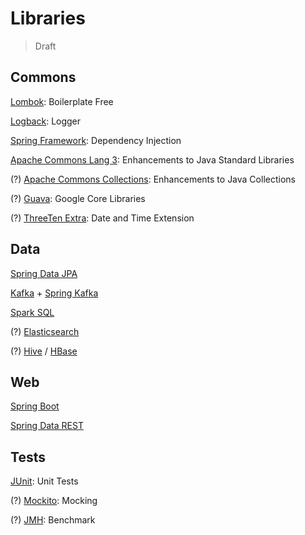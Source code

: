 # Libraries

> Draft

## Commons

[Lombok](https://projectlombok.org/): Boilerplate Free

[Logback](https://logback.qos.ch/): Logger

<!-- [Jackson](https://github.com/FasterXML/jackson-databind): JSON Processing -->

[Spring Framework](https://projects.spring.io/spring-framework/): Dependency Injection

[Apache Commons Lang 3](https://commons.apache.org/proper/commons-lang/): Enhancements to Java Standard Libraries

(?) [Apache Commons Collections](https://commons.apache.org/proper/commons-collections/): Enhancements to Java Collections

(?) [Guava](https://github.com/google/guava): Google Core Libraries

(?) [ThreeTen Extra](https://www.threeten.org/threeten-extra/): Date and Time Extension

## Data

[Spring Data JPA](https://projects.spring.io/spring-data-jpa/)

[Kafka](https://kafka.apache.org/) + [Spring Kafka](https://projects.spring.io/spring-kafka/)

[Spark SQL](https://spark.apache.org/sql/)

(?) [Elasticsearch](https://www.elastic.co/products/elasticsearch)

(?) [Hive](https://hive.apache.org/) / [HBase](https://hbase.apache.org/)

## Web

[Spring Boot](https://projects.spring.io/spring-boot/)

[Spring Data REST](https://projects.spring.io/spring-data-rest/)

## Tests

[JUnit](https://junit.org/): Unit Tests

(?) [Mockito](https://mockito.org/): Mocking

(?) [JMH](http://openjdk.java.net/projects/code-tools/jmh/): Benchmark
